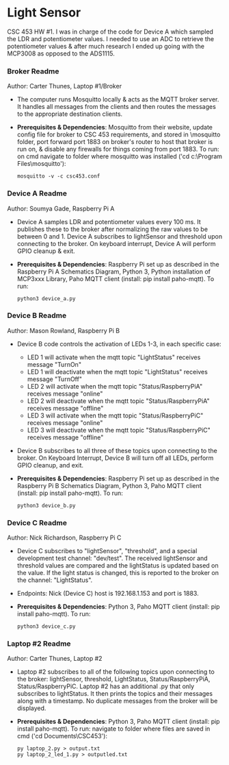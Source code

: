 # Light Sensor
CSC 453 HW #1. I was in charge of the code for Device A which sampled the LDR and potentiometer values. I needed to use an ADC to retrieve the potentiometer values & after much research I ended up going with the MCP3008 as opposed to the ADS1115.
### Broker Readme
Author: Carter Thunes, Laptop #1/Broker
* The computer runs Mosquitto locally & acts as the MQTT broker server. It handles all messages from the clients and then routes the messages to the appropriate destination clients.
* **Prerequisites & Dependencies**: Mosquitto from their website, update config file for broker to CSC 453 requirements, and stored in \mosquitto folder, port forward port 1883 on broker's router to host that broker is run on, & disable any firewalls for things coming from port 1883. To run: on cmd navigate to folder where mosquitto was installed ('cd c:\Program Files\mosquitto'):

      mosquitto -v -c csc453.conf
### Device A Readme
Author: Soumya Gade, Raspberry Pi A
* Device A samples LDR and potentiometer values every 100 ms. It publishes these to the broker after normalizing the raw values to be between 0 and 1. Device A subscribes to lightSensor and threshold upon connecting to the broker. On keyboard interrupt, Device A will perform GPIO cleanup & exit.
* **Prerequisites & Dependencies**: Raspberry Pi set up as described in the Raspberry Pi A Schematics Diagram, Python 3, Python installation of MCP3xxx Library, Paho MQTT client (install: pip install paho-mqtt). To run:

      python3 device_a.py
### Device B Readme
Author: Mason Rowland, Raspberry Pi B
* Device B code controls the activation of LEDs 1-3, in each specific case:
  * LED 1 will activate when the mqtt topic "LightStatus" receives message "TurnOn"
  * LED 1 will deactivate when the mqtt topic "LightStatus" receives message "TurnOff"
  * LED 2 will activate when the mqtt topic "Status/RaspberryPiA" receives message "online"
  * LED 2 will deactivate when the mqtt topic "Status/RaspberryPiA" receives message "offline"
  * LED 3 will activate when the mqtt topic "Status/RaspberryPiC" receives message "online"
  * LED 3 will deactivate when the mqtt topic "Status/RaspberryPiC" receives message "offline"
* Device B subscribes to all three of these topics upon connecting to the broker. On Keyboard Interrupt, Device B will turn off all LEDs, perform GPIO cleanup, and exit.
* **Prerequisites & Dependencies**: Raspberry Pi set up as described in the Raspberry Pi B Schematics Diagram, Python 3, Paho MQTT client (install: pip install paho-mqtt). To run:

      python3 device_b.py
### Device C Readme
Author: Nick Richardson, Raspberry Pi C
* Device C subscribes to "lightSensor", "threshold", and a special development test channel: "dev/test". The received lightSensor and threshold values are compared and the lightStatus is updated based on the value. If the light status is changed, this is reported to the broker on the channel: "LightStatus".
* Endpoints: Nick (Device C) host is 192.168.1.153 and port is 1883.
* **Prerequisites & Dependencies**: Python 3, Paho MQTT client (install: pip install paho-mqtt). To run:

      python3 device_c.py
### Laptop #2 Readme
Author: Carter Thunes, Laptop #2
* Laptop #2 subscribes to all of the following topics upon connecting to the broker: lightSensor, threshold, LightStatus, Status/RaspberryPiA, Status/RaspberryPiC. Laptop #2 has an additional .py that only subscribes to lightStatus. It then prints the topics and their messages along with a timestamp. No duplicate messages from the broker will be displayed.
* **Prerequisites & Dependencies**: Python 3, Paho MQTT client (install: pip install paho-mqtt). To run: navigate to folder where files are saved in cmd ('cd Documents\CSC453'):

      py laptop_2.py > output.txt
      py laptop_2_led_1.py > outputled.txt
